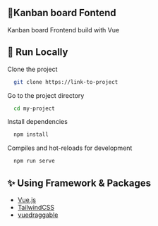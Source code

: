 ## 📝Kanban board Fontend

Kanban board Frontend build with Vue


## 🚀 Run Locally

Clone the project

```bash
  git clone https://link-to-project
```

Go to the project directory

```bash
  cd my-project
```

Install dependencies

```bash
  npm install
```

Compiles and hot-reloads for development
```bash
  npm run serve
```

## ✨ Using Framework & Packages

- [Vue.js](https://vuejs.org/)
- [TailwindCSS](https://tailwindcss.com/)
- [vuedraggable](https://github.com/SortableJS/Vue.Draggable)